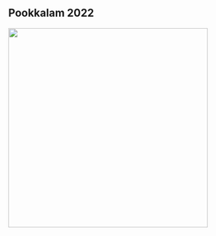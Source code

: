 ## Pookkalam 2022

<img src="https://github.com/CLiz17/code-a-pookolam/assets/68838221/1c1eddfe-91ca-47ff-8d28-38c3e4e8d2c4" height="400" width="400">
